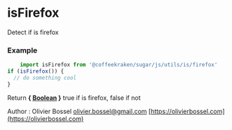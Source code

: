 # isFirefox

Detect if is firefox

### Example
```js
	import isFirefox from '@coffeekraken/sugar/js/utils/is/firefox'
if (isFirefox()) {
  // do something cool
}
```
Return **{ [Boolean](https://developer.mozilla.org/fr/docs/Web/JavaScript/Reference/Objets_globaux/Boolean) }** true if is firefox, false if not

Author : Olivier Bossel [olivier.bossel@gmail.com](mailto:olivier.bossel@gmail.com) [https://olivierbossel.com](https://olivierbossel.com)